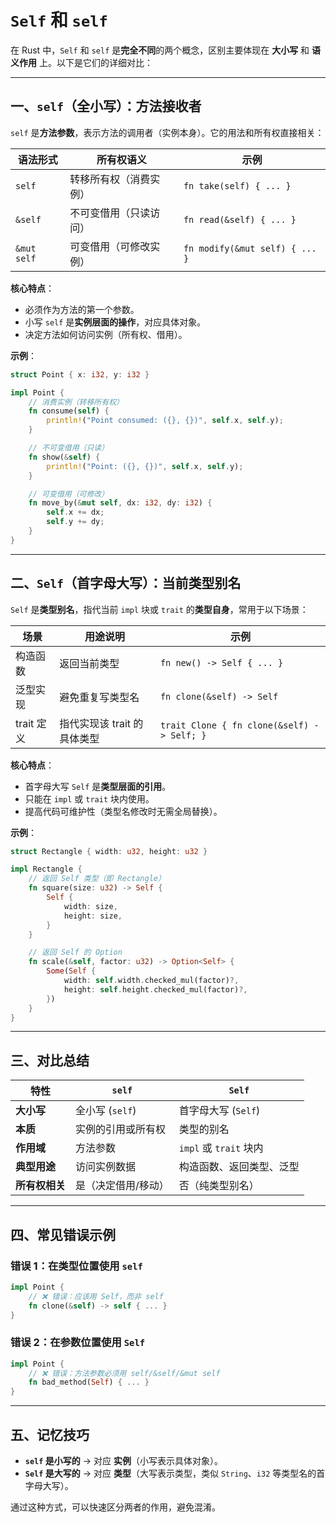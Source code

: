 # `Self` 和 `self`

在 Rust 中，`Self` 和 `self` 是**完全不同**的两个概念，区别主要体现在 **大小写** 和 **语义作用** 上。以下是它们的详细对比：

---

## 一、`self`（全小写）：方法接收者

`self` 是**方法参数**，表示方法的调用者（实例本身）。它的用法和所有权直接相关：

| 语法形式         | 所有权语义                     | 示例                          |
|------------------|-------------------------------|-------------------------------|
| `self`           | 转移所有权（消费实例）         | `fn take(self) { ... }`       |
| `&self`          | 不可变借用（只读访问）         | `fn read(&self) { ... }`      |
| `&mut self`      | 可变借用（可修改实例）         | `fn modify(&mut self) { ... }` |

**核心特点**：

- 必须作为方法的第一个参数。
- 小写 `self` 是**实例层面的操作**，对应具体对象。
- 决定方法如何访问实例（所有权、借用）。

**示例**：

```rust
struct Point { x: i32, y: i32 }

impl Point {
    // 消费实例（转移所有权）
    fn consume(self) {
        println!("Point consumed: ({}, {})", self.x, self.y);
    }

    // 不可变借用（只读）
    fn show(&self) {
        println!("Point: ({}, {})", self.x, self.y);
    }

    // 可变借用（可修改）
    fn move_by(&mut self, dx: i32, dy: i32) {
        self.x += dx;
        self.y += dy;
    }
}
```

---

## 二、`Self`（首字母大写）：当前类型别名

`Self` 是**类型别名**，指代当前 `impl` 块或 `trait` 的**类型自身**，常用于以下场景：

| 场景             | 用途说明                     | 示例                          |
|------------------|-----------------------------|-------------------------------|
| 构造函数         | 返回当前类型                 | `fn new() -> Self { ... }`    |
| 泛型实现         | 避免重复写类型名             | `fn clone(&self) -> Self`     |
| trait 定义       | 指代实现该 trait 的具体类型  | `trait Clone { fn clone(&self) -> Self; }` |

**核心特点**：

- 首字母大写 `Self` 是**类型层面的引用**。
- 只能在 `impl` 或 `trait` 块内使用。
- 提高代码可维护性（类型名修改时无需全局替换）。

**示例**：

```rust
struct Rectangle { width: u32, height: u32 }

impl Rectangle {
    // 返回 Self 类型（即 Rectangle）
    fn square(size: u32) -> Self {
        Self {
            width: size,
            height: size,
        }
    }

    // 返回 Self 的 Option
    fn scale(&self, factor: u32) -> Option<Self> {
        Some(Self {
            width: self.width.checked_mul(factor)?,
            height: self.height.checked_mul(factor)?,
        })
    }
}
```

---

## 三、对比总结

| 特性          | `self`                    | `Self`                     |
|---------------|---------------------------|----------------------------|
| **大小写**    | 全小写 (`self`)           | 首字母大写 (`Self`)        |
| **本质**      | 实例的引用或所有权        | 类型的别名                 |
| **作用域**    | 方法参数                  | `impl` 或 `trait` 块内     |
| **典型用途**  | 访问实例数据              | 构造函数、返回类型、泛型   |
| **所有权相关**| 是（决定借用/移动）       | 否（纯类型别名）           |

---

## 四、常见错误示例

### 错误 1：在类型位置使用 `self`

```rust
impl Point {
    // ❌ 错误：应该用 Self，而非 self
    fn clone(&self) -> self { ... }
}
```

### 错误 2：在参数位置使用 `Self`

```rust
impl Point {
    // ❌ 错误：方法参数必须用 self/&self/&mut self
    fn bad_method(Self) { ... }
}
```

---

## 五、记忆技巧

- **`self` 是小写的** → 对应 **实例**（小写表示具体对象）。
- **`Self` 是大写的** → 对应 **类型**（大写表示类型，类似 `String`、`i32` 等类型名的首字母大写）。

通过这种方式，可以快速区分两者的作用，避免混淆。

